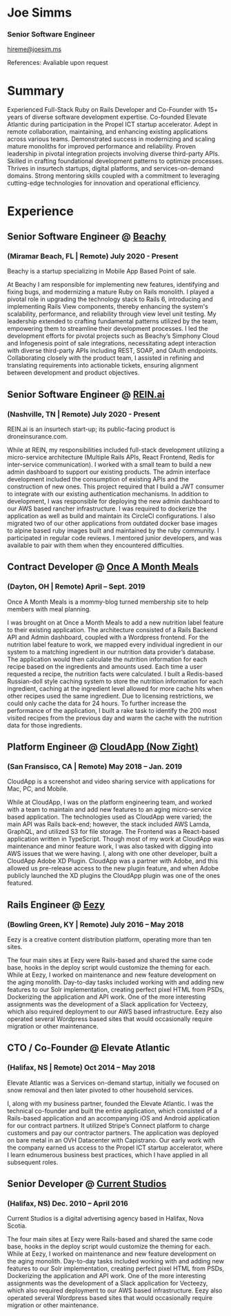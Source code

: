 # Joe Simms
### Senior Software Engineer

[hireme@joesim.ms](mailto:hireme@joesim.ms)

References: Avaliable upon request

# Summary

Experienced Full-Stack Ruby on Rails Developer and Co-Founder with 15+ years of diverse software development expertise.
Co-founded Elevate Atlantic during participation in the Propel ICT startup accelerator. Adept in remote collaboration, maintaining, and enhancing existing applications across various teams. Demonstrated success in modernizing and scaling mature monoliths for improved performance and reliability. Proven leadership in pivotal integration projects involving diverse third-party APIs. Skilled in crafting foundational development patterns to optimize processes. Thrives in insurtech startups, digital platforms, and services-on-demand domains. Strong mentoring skills coupled with a commitment to leveraging cutting-edge technologies for innovation and operational efficiency.

# Experience

## Senior Software Engineer @ [Beachy](https://www.beachyapp.com) 
### (Miramar Beach, FL | Remote)  July 2020 - Present
Beachy is a startup specializing in Mobile App Based Point of sale.

At Beachy I am responsible for implementing new features, identifying and fixing bugs, and modernizing a mature Ruby on Rails monolith. I played a pivotal role in upgrading the technology stack to Rails 6, introducing and implementing Rails View components, thereby enhancing the system's scalability, performance, and reliability through view level unit testing. My leadership extended to crafting fundamental patterns utilized by the team, empowering them to streamline their development processes. I led the development efforts for pivotal projects such as Beachy’s Simphony Cloud and Infogenesis point of sale integrations, necessitating adept interaction with diverse third-party APIs including REST, SOAP, and OAuth endpoints. Collaborating closely with the product team, I assisted in refining and translating requirements into actionable tickets, ensuring alignment between development and product objectives.

## Senior Software Engineer @ [REIN.ai](https://www.rein.ai)
### (Nashville, TN | Remote)  July 2020 - Present
REIN.ai is an insurtech start-up; its public-facing product is droneinsurance.com.

While at REIN, my responsibilities included full-stack development utilizing a micro-service architecture (Multiple Rails APIs, React Frontend, Redis for inter-service communication). I worked with a small team to build a new admin dashboard to support our existing products. The admin interface development included the consumption of existing APIs and the construction of new ones. This project required that I build a JWT consumer to integrate with our existing authentication mechanisms. In addition to development, I was responsible for deploying the new admin dashboard to our AWS based rancher infrastructure. I was required to dockerize the application as well as build and maintain its CircleCI configurations. I also migrated two of our other applications from outdated docker base images to alpine based ruby images built and maintained by the ruby community. I participated in regular code reviews. I mentored junior developers, and was available to pair with them when they encountered difficulties.

## Contract Developer @ [Once A Month Meals](https://onceamonthmeals.com)
### (Dayton, OH | Remote)  April – Sept. 2019
Once A Month Meals is a mommy-blog turned membership site to help members with meal planning.

I was brought on at Once a Month Meals to add a new nutrition label feature to their existing application. The architecture consisted of a Rails Backend API and Admin dashboard, coupled with a Wordpress frontend. For the nutrition label feature to work, we mapped every individual ingredient in our system to a matching ingredient in our nutrition data provider’s database. The application would then calculate the nutrition information for each recipe based on the ingredients and amounts used. Each time a user requested a recipe, the nutrition facts were calculated. I built a Redis-based Russian-doll style caching system to store the nutrition information for each ingredient, caching at the ingredient level allowed for more cache hits when other recipes used the same ingredient. Due to licensing restrictions, we could only cache the data for 24 hours. To further increase the performance of the application, I built a rake task to identify the 200 most visited recipes from the previous day and warm the cache with the nutrition data for those ingredients.

## Platform Engineer  @ [CloudApp (Now Zight)](https://zight.com)
### (San Fransisco, CA | Remote)  May 2018 – Jan. 2019
CloudApp is a screenshot and video sharing service with applications for Mac, PC, and Mobile.

While at CloudApp, I was on the platform engineering team, and worked with a team to maintain and add new features to an aging micro-service based application. The technologies used as CloudApp were varied; the main API was Rails back-end; however, the stack included AWS Lamda, GraphQL, and utilized S3 for file storage. The Frontend was a React-based application written in TypeScript. Though most of my work at CloudApp was maintenance and minor feature work, I was also tasked with digging into AWS issues that we were having. I, along with one other developer, built a CloudApp Adobe XD Plugin. CloudApp was a partner with Adobe, and this allowed us pre-release access to the new plugin feature, and when Adobe publicly launched the XD plugins the CloudApp plugin was one of the ones featured.

## Rails Engineer @ [Eezy](https://eezy.com)
### (Bowling Green, KY | Remote)  July 2016 – May 2018
Eezy is a creative content distribution platform, operating more than ten sites.

The four main sites at Eezy were Rails-based and shared the same code base, hooks in the deploy script would customize the theming for each. While at Eezy, I worked on maintenance and new feature development on the aging monolith. Day-to-day tasks included working with and adding new features to our Solr implementation, creating perfect pixel HTML from PSDs, Dockerizing the application and API work. One of the more interesting assignments was the development of a Slack application for Vecteezy, which also required deployment to our AWS based infrastructure. Eezy also operated several Wordpress based sites that would occasionally require migration or other maintenance.

## CTO / Co-Founder @ Elevate Atlantic
### (Halifax, NS | Remote) Oct 2014 – May 2018
Elevate Atlantic was a Services on-demand startup, initially we focused on snow removal and then later pivoted to other household services.

I, along with my business partner, founded the Elevate Atlantic. I was the technical co-founder and built the entire application, which consisted of a Rails-based application and an accompanying iOS and Android application for our contract partners. It utilized Stripe’s Connect platform to charge customers and pay our contractor partners. The application was deployed on bare metal in an OVH Datacenter with Capistrano. Our early work with the company earned us access to the Propel ICT startup accelerator, where I learn ednumerous business best practices, which I have applied in all subsequent roles.

## Senior Developer @ [Current Studios](https://www.currentstudios.com)
### (Halifax, NS)  Dec. 2010 – April 2016
Current Studios is a digital advertising agency based in Halifax, Nova Scotia.

The four main sites at Eezy were Rails-based and shared the same code base, hooks in the deploy script would customize the theming for each. While at Eezy, I worked on maintenance and new feature development on the aging monolith. Day-to-day tasks included working with and adding new features to our Solr implementation, creating perfect pixel HTML from PSDs, Dockerizing the application and API work. One of the more interesting assignments was the development of a Slack application for Vecteezy, which also required deployment to our AWS based infrastructure. Eezy also operated several Wordpress based sites that would occasionally require migration or other maintenance.
